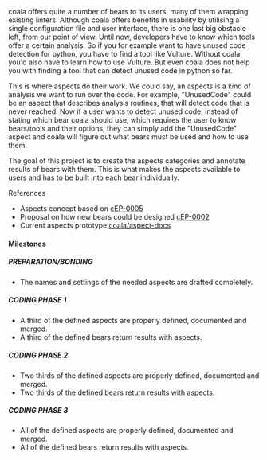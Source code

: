 coala offers quite a number of bears to its users, many of them wrapping
existing linters.
Although coala offers benefits in usability by utilising a single configuration
file and user interface, there is one last big obstacle left, from our point
of view.
Until now, developers have to know which tools offer a certain analysis.
So if you for example want to have unused code detection for python, you have
to find a tool like Vulture.
Without coala you'd also have to learn how to use Vulture. But even coala does
not help you with finding a tool that can detect unused code in python so far.

This is where aspects do their work.
We could say, an aspects is a kind of analysis we want to run over the code.
For example, "UnusedCode" could be an aspect that describes analysis routines,
that will detect code that is never reached.
Now if a user wants to detect unused code, instead of stating which bear coala
should use, which requires the user to know bears/tools and their options,
they can simply add the "UnusedCode" aspect and coala will figure out what
bears must be used and how to use them.

The goal of this project is to create the aspects categories and annotate
results of bears with them.
This is what makes the aspects available to users and has to be built into each
bear individually.

References

* Aspects concept based on
  [cEP-0005](https://github.com/coala/cEPs/blob/master/cEP-0005.md)
* Proposal on how new bears could be designed
  [cEP-0002](https://github.com/coala/cEPs/blob/master/cEP-0002.md)
* Current aspects prototype
  [coala/aspect-docs](https://github.com/coala/aspect-docs)

#### Milestones

##### PREPARATION/BONDING

* The names and settings of the needed aspects are drafted completely.

##### CODING PHASE 1

* A third of the defined aspects are properly defined, documented and merged.
* A third of the defined bears return results with aspects.

##### CODING PHASE 2

* Two thirds of the defined aspects are properly defined, documented and merged.
* Two thirds of the defined bears return results with aspects.

##### CODING PHASE 3

* All of the defined aspects are properly defined, documented and merged.
* All of the defined bears return results with aspects.
